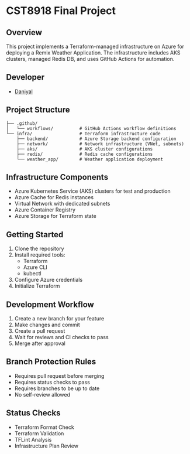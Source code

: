 # CST8918 Final Project

## Overview
This project implements a Terraform-managed infrastructure on Azure for deploying a Remix Weather Application. The infrastructure includes AKS clusters, managed Redis DB, and uses GitHub Actions for automation.

## Developer
- [Daniyal](https://github.com/D1207-D)

## Project Structure
```
├── .github/
│   └── workflows/          # GitHub Actions workflow definitions
└── infra/                  # Terraform infrastructure code
    ├── backend/            # Azure Storage backend configuration
    ├── network/            # Network infrastructure (VNet, subnets)
    ├── aks/                # AKS cluster configurations
    ├── redis/              # Redis cache configurations
    └── weather_app/        # Weather application deployment
```

## Infrastructure Components
- Azure Kubernetes Service (AKS) clusters for test and production
- Azure Cache for Redis instances
- Virtual Network with dedicated subnets
- Azure Container Registry
- Azure Storage for Terraform state

## Getting Started
1. Clone the repository
2. Install required tools:
   - Terraform
   - Azure CLI
   - kubectl
3. Configure Azure credentials
4. Initialize Terraform

## Development Workflow
1. Create a new branch for your feature
2. Make changes and commit
3. Create a pull request
4. Wait for reviews and CI checks to pass
5. Merge after approval

## Branch Protection Rules
- Requires pull request before merging
- Requires status checks to pass
- Requires branches to be up to date
- No self-review allowed

## Status Checks
- Terraform Format Check
- Terraform Validation
- TFLint Analysis
- Infrastructure Plan Review